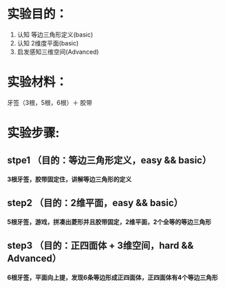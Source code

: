# 实验目的：  
1. 认知 等边三角形定义(basic)  
2. 认知 2维度平面(basic)
3. 启发感知三维空间(Advanced)  

# 实验材料：  
牙签（3根，5根，6根）＋ 胶带  

# 实验步骤:  
## stpe1  （目的：等边三角形定义，easy && basic）
#### 3根牙签，胶带固定住，讲解等边三角形的定义
## step2  （目的：2维平面，easy && basic）
#### 5根牙签，游戏，拼凑出菱形并且胶带固定，2维平面，2个全等的等边三角形
## step3  （目的：正四面体 + 3维空间，hard && Advanced）
#### 6根牙签，平面向上提，发现6条等边形成正四面体，正四面体有4个等边三角形
